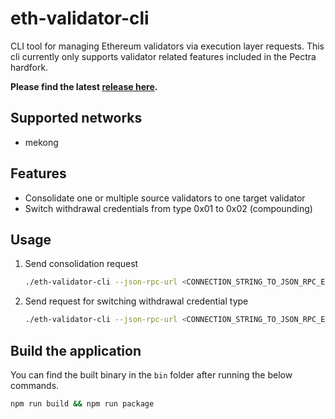 # eth-validator-cli

CLI tool for managing Ethereum validators via execution layer requests. This cli currently only supports validator related features included in the Pectra hardfork.

**Please find the latest [release here](https://github.com/TobiWo/eth-validator-cli/releases).**

## Supported networks

* mekong

## Features

* Consolidate one or multiple source validators to one target validator
* Switch withdrawal credentials from type 0x01 to 0x02 (compounding)

## Usage

1. Send consolidation request

    ```bash
    ./eth-validator-cli --json-rpc-url <CONNECTION_STRING_TO_JSON_RPC_ENDPOINT> consolidate --source <SPACE_SEPARATED_LIST_OF_VALIDATORS_WHICH_SHOULD_BE_CONSOLIDATED_INTO_TARGET_VALIDATOR> --target <TARGET_VALIDATOR>
    ```

1. Send request for switching withdrawal credential type

    ```bash
    ./eth-validator-cli --json-rpc-url <CONNECTION_STRING_TO_JSON_RPC_ENDPOINT> switch --validator <SPACE_SEPARATED_LIST_OF_VALIDATORS_FO_WHICH_TO_SWITCH_WITHDRAWAL_CREDENTIAL_TYPE>
    ```

## Build the application

You can find the built binary in the `bin` folder after running the below commands.

```bash
npm run build && npm run package
```
